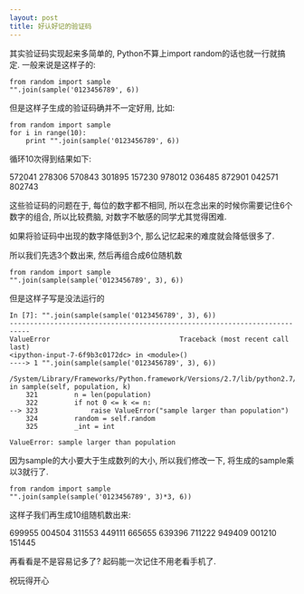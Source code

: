 ```yaml
--- 
layout: post
title: 好认好记的验证码
---
```

其实验证码实现起来多简单的, Python不算上import random的话也就一行就搞定. 一般来说是这样子的:


    from random import sample
    "".join(sample('0123456789', 6))  
      

但是这样子生成的验证码确并不一定好用, 比如:


    from random import sample
    for i in range(10):
        print "".join(sample('0123456789', 6))
    

循环10次得到结果如下:

572041
278306
570843
301895
157230
978012
036485
872901
042571
802743

这些验证码的问题在于, 每位的数字都不相同, 所以在念出来的时候你需要记住6个数字的组合, 所以比较费脑, 对数字不敏感的同学尤其觉得困难.

如果将验证码中出现的数字降低到3个, 那么记忆起来的难度就会降低很多了.

所以我们先选3个数出来, 然后再组合成6位随机数


    from random import sample
    "".join(sample(sample('0123456789', 3), 6))
    

但是这样子写是没法运行的


    In [7]: "".join(sample(sample('0123456789', 3), 6))
    ---------------------------------------------------------------------------
    ValueError                                Traceback (most recent call last)
    <ipython-input-7-6f9b3c0172dc> in <module>()
    ----> 1 "".join(sample(sample('0123456789', 3), 6))
    
    /System/Library/Frameworks/Python.framework/Versions/2.7/lib/python2.7/random.pyc in sample(self, population, k)
        321         n = len(population)
        322         if not 0 <= k <= n:
    --> 323             raise ValueError("sample larger than population")
        324         random = self.random
        325         _int = int
    
    ValueError: sample larger than population
    

因为sample的大小要大于生成数列的大小, 所以我们修改一下, 将生成的sample乘以3就行了.


    from random import sample
    "".join(sample(sample('0123456789', 3)*3, 6))
    

这样子我们再生成10组随机数出来:

699955
004504
311553
449111
665655
639396
711222
949409
001210
151445

再看看是不是容易记多了? 起码能一次记住不用老看手机了.


祝玩得开心
